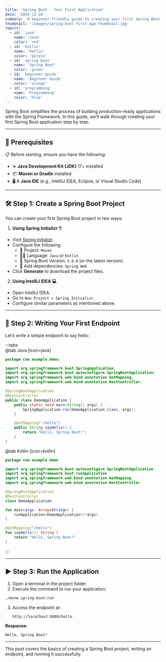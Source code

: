 ```yaml
---
title: 'Spring Boot - Your First Application'
date: '2024-12-10'
summary: 'A beginner-friendly guide to creating your first Spring Boot application from scratch. Learn the basics and start your journey with Spring Boot.'
thumbnail: '/images/spring-boot-first-app-thumbnail.jpg'
topics:
  - id: 'java'
    name: 'Java'
    color: 'red'
  - id: 'kotlin'
    name: 'Kotlin'
    color: 'purple'
  - id: 'spring-boot'
    name: 'Spring Boot'
    color: 'green'
  - id: 'beginner-guide'
    name: 'Beginner Guide'
    color: 'orange'
  - id: 'programming'
    name: 'Programming'
    color: 'blue'
---
```


Spring Boot simplifies the process of building production-ready applications with the Spring Framework. In this guide, we’ll walk through creating your first Spring Boot application step by step.

---

## 🌟 Prerequisites

📋 Before starting, ensure you have the following:

- ☕ **Java Development Kit (JDK)** 17+ installed
- 📦 **Maven or Gradle** installed
- 🖥️ A **Java IDE** (e.g., IntelliJ IDEA, Eclipse, or Visual Studio Code)

---

## 🛠️ Step 1: Create a Spring Boot Project

You can create your first Spring Boot project in two ways:

1. **Using Spring Initializr 🖱️**

- Visit [Spring Initializr](https://start.spring.io/).
- Configure the following:
  - 📂 Project: `Maven`
  - 👨‍💻 Language: `Java` or `Kotlin`
  - 🔄 Spring Boot Version: `3.0.0` (or the latest version).
  - 📜 Add dependencies: `Spring Web`
- Click **Generate** to download the project files.

2. **Using IntelliJ IDEA 💻**

- Open IntelliJ IDEA.
- Go to `New Project > Spring Initializr`.
- Configure similar parameters as mentioned above.

---

## 📖 Step 2: Writing Your First Endpoint

Let’s write a simple endpoint to say hello:

:::tabs  
@tab Java [icon=java]

```java
package com.example.demo;

import org.springframework.boot.SpringApplication;
import org.springframework.boot.autoconfigure.SpringBootApplication;
import org.springframework.web.bind.annotation.GetMapping;
import org.springframework.web.bind.annotation.RestController;

@SpringBootApplication
@RestController
public class DemoApplication {
    public static void main(String[] args) {
        SpringApplication.run(DemoApplication.class, args);
    }

    @GetMapping("/hello")
    public String sayHello() {
        return "Hello, Spring Boot!";
    }
}
```

@tab Kotlin [icon=kotlin]

```kotlin
package com.example.demo

import org.springframework.boot.autoconfigure.SpringBootApplication
import org.springframework.boot.runApplication
import org.springframework.web.bind.annotation.GetMapping
import org.springframework.web.bind.annotation.RestController

@SpringBootApplication
@RestController
class DemoApplication

fun main(args: Array<String>) {
    runApplication<DemoApplication>(*args)
}

@GetMapping("/hello")
fun sayHello(): String {
    return "Hello, Spring Boot!"
}
```

:::

---

## ▶️ Step 3: Run the Application

1. Open a terminal in the project folder.
2. Execute the command to run your application:

```bash
./mvnw spring-boot:run
```

3. Access the endpoint at:
   ```
   http://localhost:8080/hello
   ```

**Response:**

```
Hello, Spring Boot!
```

---

This post covers the basics of creating a Spring Boot project, writing an endpoint, and running it successfully.
